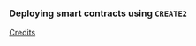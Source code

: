 ### Deploying smart contracts using `CREATE2`

[Credits](https://docs.openzeppelin.com/cli/2.8/deploying-with-create2#create2-from-the-cli)